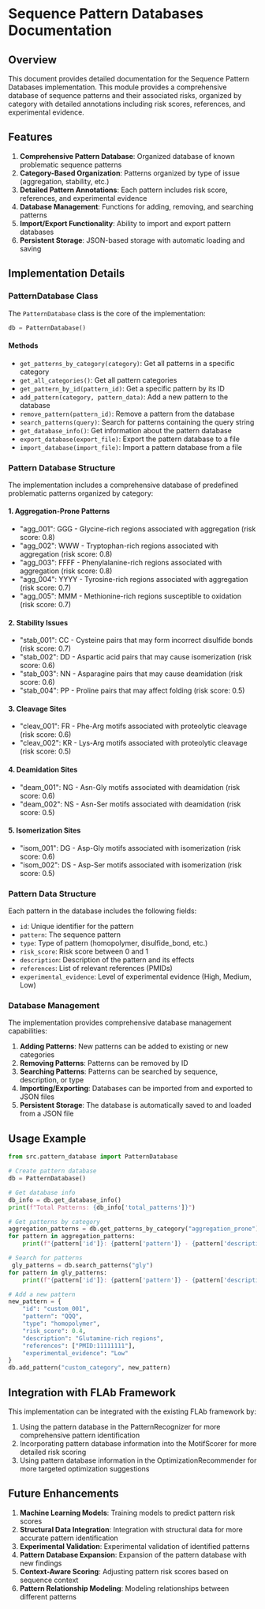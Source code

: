 # Sequence Pattern Databases Documentation

## Overview

This document provides detailed documentation for the Sequence Pattern Databases implementation. This module provides a comprehensive database of sequence patterns and their associated risks, organized by category with detailed annotations including risk scores, references, and experimental evidence.

## Features

1. **Comprehensive Pattern Database**: Organized database of known problematic sequence patterns
2. **Category-Based Organization**: Patterns organized by type of issue (aggregation, stability, etc.)
3. **Detailed Pattern Annotations**: Each pattern includes risk score, references, and experimental evidence
4. **Database Management**: Functions for adding, removing, and searching patterns
5. **Import/Export Functionality**: Ability to import and export pattern databases
6. **Persistent Storage**: JSON-based storage with automatic loading and saving

## Implementation Details

### PatternDatabase Class

The `PatternDatabase` class is the core of the implementation:

```python
db = PatternDatabase()
```

#### Methods

- `get_patterns_by_category(category)`: Get all patterns in a specific category
- `get_all_categories()`: Get all pattern categories
- `get_pattern_by_id(pattern_id)`: Get a specific pattern by its ID
- `add_pattern(category, pattern_data)`: Add a new pattern to the database
- `remove_pattern(pattern_id)`: Remove a pattern from the database
- `search_patterns(query)`: Search for patterns containing the query string
- `get_database_info()`: Get information about the pattern database
- `export_database(export_file)`: Export the pattern database to a file
- `import_database(import_file)`: Import a pattern database from a file

### Pattern Database Structure

The implementation includes a comprehensive database of predefined problematic patterns organized by category:

#### 1. Aggregation-Prone Patterns

- "agg_001": GGG - Glycine-rich regions associated with aggregation (risk score: 0.8)
- "agg_002": WWW - Tryptophan-rich regions associated with aggregation (risk score: 0.8)
- "agg_003": FFFF - Phenylalanine-rich regions associated with aggregation (risk score: 0.8)
- "agg_004": YYYY - Tyrosine-rich regions associated with aggregation (risk score: 0.7)
- "agg_005": MMM - Methionine-rich regions susceptible to oxidation (risk score: 0.7)

#### 2. Stability Issues

- "stab_001": CC - Cysteine pairs that may form incorrect disulfide bonds (risk score: 0.7)
- "stab_002": DD - Aspartic acid pairs that may cause isomerization (risk score: 0.6)
- "stab_003": NN - Asparagine pairs that may cause deamidation (risk score: 0.6)
- "stab_004": PP - Proline pairs that may affect folding (risk score: 0.5)

#### 3. Cleavage Sites

- "cleav_001": FR - Phe-Arg motifs associated with proteolytic cleavage (risk score: 0.6)
- "cleav_002": KR - Lys-Arg motifs associated with proteolytic cleavage (risk score: 0.5)

#### 4. Deamidation Sites

- "deam_001": NG - Asn-Gly motifs associated with deamidation (risk score: 0.6)
- "deam_002": NS - Asn-Ser motifs associated with deamidation (risk score: 0.5)

#### 5. Isomerization Sites

- "isom_001": DG - Asp-Gly motifs associated with isomerization (risk score: 0.6)
- "isom_002": DS - Asp-Ser motifs associated with isomerization (risk score: 0.5)

### Pattern Data Structure

Each pattern in the database includes the following fields:

- `id`: Unique identifier for the pattern
- `pattern`: The sequence pattern
- `type`: Type of pattern (homopolymer, disulfide_bond, etc.)
- `risk_score`: Risk score between 0 and 1
- `description`: Description of the pattern and its effects
- `references`: List of relevant references (PMIDs)
- `experimental_evidence`: Level of experimental evidence (High, Medium, Low)

### Database Management

The implementation provides comprehensive database management capabilities:

1. **Adding Patterns**: New patterns can be added to existing or new categories
2. **Removing Patterns**: Patterns can be removed by ID
3. **Searching Patterns**: Patterns can be searched by sequence, description, or type
4. **Importing/Exporting**: Databases can be imported from and exported to JSON files
5. **Persistent Storage**: The database is automatically saved to and loaded from a JSON file

## Usage Example

```python
from src.pattern_database import PatternDatabase

# Create pattern database
db = PatternDatabase()

# Get database info
db_info = db.get_database_info()
print(f"Total Patterns: {db_info['total_patterns']}")

# Get patterns by category
aggregation_patterns = db.get_patterns_by_category("aggregation_prone")
for pattern in aggregation_patterns:
    print(f"{pattern['id']}: {pattern['pattern']} - {pattern['description']}")

# Search for patterns
 gly_patterns = db.search_patterns("gly")
for pattern in gly_patterns:
    print(f"{pattern['id']}: {pattern['pattern']} - {pattern['description']}")

# Add a new pattern
new_pattern = {
    "id": "custom_001",
    "pattern": "QQQ",
    "type": "homopolymer",
    "risk_score": 0.4,
    "description": "Glutamine-rich regions",
    "references": ["PMID:11111111"],
    "experimental_evidence": "Low"
}
db.add_pattern("custom_category", new_pattern)
```

## Integration with FLAb Framework

This implementation can be integrated with the existing FLAb framework by:

1. Using the pattern database in the PatternRecognizer for more comprehensive pattern identification
2. Incorporating pattern database information into the MotifScorer for more detailed risk scoring
3. Using pattern database information in the OptimizationRecommender for more targeted optimization suggestions

## Future Enhancements

1. **Machine Learning Models**: Training models to predict pattern risk scores
2. **Structural Data Integration**: Integration with structural data for more accurate pattern identification
3. **Experimental Validation**: Experimental validation of identified patterns
4. **Pattern Database Expansion**: Expansion of the pattern database with new findings
5. **Context-Aware Scoring**: Adjusting pattern risk scores based on sequence context
6. **Pattern Relationship Modeling**: Modeling relationships between different patterns
